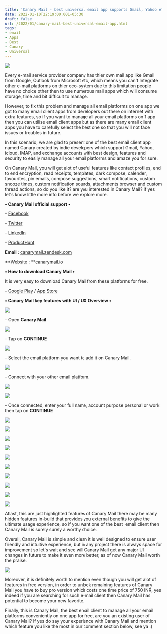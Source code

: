 ```yaml
---
title: 'Canary Mail - best universal email app supports Gmail, Yahoo etc.'
date: 2022-01-10T22:19:00.001+05:30
draft: false
url: /2022/01/canary-mail-best-universal-email-app.html
tags: 
- email
- Apps
- Best
- Canary
- Universal
---
```


 [![](https://lh3.googleusercontent.com/-sBp-q8QWHjY/Ydxjl8P9p9I/AAAAAAAAIb4/CCBDxJibwyAjau1b2_5YdQvhABOvKyOlQCNcBGAsYHQ/s1600/1641833363046786-0.png)](https://lh3.googleusercontent.com/-sBp-q8QWHjY/Ydxjl8P9p9I/AAAAAAAAIb4/CCBDxJibwyAjau1b2_5YdQvhABOvKyOlQCNcBGAsYHQ/s1600/1641833363046786-0.png) 

  

Every e-mail service provider company has thier own mail app like Gmail from Google, Outlook from Microsoft etc, which means you can't Integrate other e-mail platforms on thier eco-system due to this limitation people have no choice other then to use numerous mail apps which will consume storage, time and bit difficult to manage. 

  

However, to fix this problem and manage all email platforms on one app we got to many email client apps from developers out there on internet with extra features, so if you want to manage all your email platforms on 1 app then you can utilise email client apps but as there are many email client apps you have to carefully select the best one so that you will not face issues or troubles in future.

  

In this scenario, we are glad to present one of the best email client app named Canary created by indie developers which support Gmail, Yahoo, icloud, IMAP, and exchange accounts with best design, features and security to easily manage all your email platforms and amaze you for sure.

  

On Canary Mail, you will get alot of useful features like contact profiles, end to end encryption, read receipts, templates, dark compose, calender, favourites, pin emails, compose suggestions, smart notifications, custom snooze times, custom notification sounds, attachments browser and custom thread actions, so do you like it? are you interested in Canary Mail? if yes let's know little more info before we explore more.

  

**• Canary Mail official support •**

\- [Facebook](https://www.facebook.com/canarymailapp)

\- [Twitter](https://twitter.com/CanaryMailApp)

\- [LinkedIn](https://www.linkedin.com/company/canary-mail/)

\- [ProductHunt](https://www.producthunt.com/posts/canary-mail-2)

  

**Email :** [canarymail.zendesk.com](mailto:support@canarymail.zendesk.com)

**Website : **[](http://canarymail.to)[canarymail.io](http://canarymail.io)  

  

**• How to download Canary Mail •**

It is very easy to download Canary Mail from these platforms for free.

  

\- [Google Play](https://play.google.com/store/apps/details?id=io.canarymail.android) / [App Store](https://apps.apple.com/us/app/canary-mail/id1236045954)

  

**• Canary Mail key features with UI / UX Overview •**

 **[![](https://lh3.googleusercontent.com/-npKRTqARyhY/Ydxjk90kolI/AAAAAAAAIb0/4JVX4bnPrXEvinhrQVEiPHWS1JOMJYiJQCNcBGAsYHQ/s1600/1641833358931002-1.png)](https://lh3.googleusercontent.com/-npKRTqARyhY/Ydxjk90kolI/AAAAAAAAIb0/4JVX4bnPrXEvinhrQVEiPHWS1JOMJYiJQCNcBGAsYHQ/s1600/1641833358931002-1.png)** 

\- Open **Canary Mail**

  

 [![](https://lh3.googleusercontent.com/-ZGdp6sOU-hU/Ydxjjxc1uPI/AAAAAAAAIbw/klVWsFmmjwsifyBfkxWjT_2tkfX6OZ9DgCNcBGAsYHQ/s1600/1641833354813207-2.png)](https://lh3.googleusercontent.com/-ZGdp6sOU-hU/Ydxjjxc1uPI/AAAAAAAAIbw/klVWsFmmjwsifyBfkxWjT_2tkfX6OZ9DgCNcBGAsYHQ/s1600/1641833354813207-2.png) 

  

\- Tap on **CONTINUE**

  

 [![](https://lh3.googleusercontent.com/-4BA-TVTJ0qM/Ydxji3JyNXI/AAAAAAAAIbs/AjdK5HFpzEc6hzBExBtErtKfTZOpL8EuQCNcBGAsYHQ/s1600/1641833350388001-3.png)](https://lh3.googleusercontent.com/-4BA-TVTJ0qM/Ydxji3JyNXI/AAAAAAAAIbs/AjdK5HFpzEc6hzBExBtErtKfTZOpL8EuQCNcBGAsYHQ/s1600/1641833350388001-3.png) 

  

\- Select the email platform you want to add it on Canary Mail.

  

 [![](https://lh3.googleusercontent.com/-F8GpqXVOgu0/Ydxjhr8E-bI/AAAAAAAAIbo/PGAZ4lsh_4IGxqFvLNkkUmd25KjKYM0SwCNcBGAsYHQ/s1600/1641833345461951-4.png)](https://lh3.googleusercontent.com/-F8GpqXVOgu0/Ydxjhr8E-bI/AAAAAAAAIbo/PGAZ4lsh_4IGxqFvLNkkUmd25KjKYM0SwCNcBGAsYHQ/s1600/1641833345461951-4.png) 

  

\- Connect with your other email platform.

  

 [![](https://lh3.googleusercontent.com/-sxvW0xM69p4/YdxjgapIc-I/AAAAAAAAIbk/rktFBi4Gp8EwCzW0tnZ6Se4psLpw1uVnwCNcBGAsYHQ/s1600/1641833340829490-5.png)](https://lh3.googleusercontent.com/-sxvW0xM69p4/YdxjgapIc-I/AAAAAAAAIbk/rktFBi4Gp8EwCzW0tnZ6Se4psLpw1uVnwCNcBGAsYHQ/s1600/1641833340829490-5.png) 

  

 [![](https://lh3.googleusercontent.com/-NJuNl5qAW_A/YdxjfZRXW9I/AAAAAAAAIbg/JzxfKEXHAgIYgzoks8CkXj_72BugCuutQCNcBGAsYHQ/s1600/1641833336597149-6.png)](https://lh3.googleusercontent.com/-NJuNl5qAW_A/YdxjfZRXW9I/AAAAAAAAIbg/JzxfKEXHAgIYgzoks8CkXj_72BugCuutQCNcBGAsYHQ/s1600/1641833336597149-6.png) 

  

\- Once connected, enter your full name, account purpose personal or work then tap on **CONTINUE**  

 **[![](https://lh3.googleusercontent.com/-gySOprvQ7vk/YdxjeKnlnVI/AAAAAAAAIbc/mX8jFs8M51YUGR0fomrpWMkyjX7NUUw1gCNcBGAsYHQ/s1600/1641833332369711-7.png)](https://lh3.googleusercontent.com/-gySOprvQ7vk/YdxjeKnlnVI/AAAAAAAAIbc/mX8jFs8M51YUGR0fomrpWMkyjX7NUUw1gCNcBGAsYHQ/s1600/1641833332369711-7.png)** 

 **[![](https://lh3.googleusercontent.com/-gFtuQsSE460/Ydxjc6YMGtI/AAAAAAAAIbY/VIdA-y1FrdYfAhYg_gL9HH4Yl-v0TQIgwCNcBGAsYHQ/s1600/1641833327257843-8.png)](https://lh3.googleusercontent.com/-gFtuQsSE460/Ydxjc6YMGtI/AAAAAAAAIbY/VIdA-y1FrdYfAhYg_gL9HH4Yl-v0TQIgwCNcBGAsYHQ/s1600/1641833327257843-8.png)** 

 [![](https://lh3.googleusercontent.com/-HYE093-6fLs/Ydxjb4iTylI/AAAAAAAAIbU/P_C2lkDthQ0JN_gB3f8PUdh8ae9jG41wwCNcBGAsYHQ/s1600/1641833323586581-9.png)](https://lh3.googleusercontent.com/-HYE093-6fLs/Ydxjb4iTylI/AAAAAAAAIbU/P_C2lkDthQ0JN_gB3f8PUdh8ae9jG41wwCNcBGAsYHQ/s1600/1641833323586581-9.png) 

  

 [![](https://lh3.googleusercontent.com/-U3NJoTNJqbU/YdxjbCjeM8I/AAAAAAAAIbQ/uWzSm7Le0HUCo0s38eM1v5VGbsXqTRweQCNcBGAsYHQ/s1600/1641833319476058-10.png)](https://lh3.googleusercontent.com/-U3NJoTNJqbU/YdxjbCjeM8I/AAAAAAAAIbQ/uWzSm7Le0HUCo0s38eM1v5VGbsXqTRweQCNcBGAsYHQ/s1600/1641833319476058-10.png) 

  

 [![](https://lh3.googleusercontent.com/-bDuUYeseKNM/YdxjZ8V5LLI/AAAAAAAAIbM/yu9C5J6mhpoNKA6-22lJ-a2AbfpaeEu2gCNcBGAsYHQ/s1600/1641833315825192-11.png)](https://lh3.googleusercontent.com/-bDuUYeseKNM/YdxjZ8V5LLI/AAAAAAAAIbM/yu9C5J6mhpoNKA6-22lJ-a2AbfpaeEu2gCNcBGAsYHQ/s1600/1641833315825192-11.png) 

  

 [![](https://lh3.googleusercontent.com/-kNNHRZbOoD0/YdxjZPBTjLI/AAAAAAAAIbI/Sm2lVW_wYhc1j8xd-lED7ei06QN4Iaa3QCNcBGAsYHQ/s1600/1641833311945324-12.png)](https://lh3.googleusercontent.com/-kNNHRZbOoD0/YdxjZPBTjLI/AAAAAAAAIbI/Sm2lVW_wYhc1j8xd-lED7ei06QN4Iaa3QCNcBGAsYHQ/s1600/1641833311945324-12.png) 

  

 [![](https://lh3.googleusercontent.com/-9qnllWYfJ-k/YdxjYOq3uZI/AAAAAAAAIbE/twv4Zem2w1kPff2WU4MiBUA5ICLsV2wjACNcBGAsYHQ/s1600/1641833307932559-13.png)](https://lh3.googleusercontent.com/-9qnllWYfJ-k/YdxjYOq3uZI/AAAAAAAAIbE/twv4Zem2w1kPff2WU4MiBUA5ICLsV2wjACNcBGAsYHQ/s1600/1641833307932559-13.png) 

  

 [![](https://lh3.googleusercontent.com/-Q6K8C-luZs8/YdxjXA7Em1I/AAAAAAAAIbA/-KcjmDq5nhccEW-B1ZsA97drr9agCJc2wCNcBGAsYHQ/s1600/1641833303824970-14.png)](https://lh3.googleusercontent.com/-Q6K8C-luZs8/YdxjXA7Em1I/AAAAAAAAIbA/-KcjmDq5nhccEW-B1ZsA97drr9agCJc2wCNcBGAsYHQ/s1600/1641833303824970-14.png) 

  

 [![](https://lh3.googleusercontent.com/-PcVJLKge0XY/YdxjWKaibnI/AAAAAAAAIa8/CFnVpJUUJSAnLAzE_VP5X-21H-spJ5T9ACNcBGAsYHQ/s1600/1641833299519320-15.png)](https://lh3.googleusercontent.com/-PcVJLKge0XY/YdxjWKaibnI/AAAAAAAAIa8/CFnVpJUUJSAnLAzE_VP5X-21H-spJ5T9ACNcBGAsYHQ/s1600/1641833299519320-15.png) 

  

 [![](https://lh3.googleusercontent.com/-p4PJov9oFrM/YdxjU-kMQ-I/AAAAAAAAIa4/NXq4OZi1Z0oxu4k-x20yHMFwtcv7uFf3wCNcBGAsYHQ/s1600/1641833295674667-16.png)](https://lh3.googleusercontent.com/-p4PJov9oFrM/YdxjU-kMQ-I/AAAAAAAAIa4/NXq4OZi1Z0oxu4k-x20yHMFwtcv7uFf3wCNcBGAsYHQ/s1600/1641833295674667-16.png) 

  

Atlast, this are just highlighted features of Canary Mail there may be many hidden features in-build that provides you external benefits to give the ultimate usage experience, so if you want one of the best  email client then Canary Mail is surely surely a worthy choice.  

  

Overall, Canary Mail is simple and clean it is well designed to ensure user friendly and intuitive experience, but in any project there is always space for improvement so let's wait and see will Canary Mail get any major UI changes in future to make it even more better, as of now Canary Mail worth the praise.

  

 [![](https://lh3.googleusercontent.com/-fR43IZMwI8o/YdxjT_NMyBI/AAAAAAAAIa0/uxT7mlyMuagnJDXtKa5HYGGTRSjanE4UwCNcBGAsYHQ/s1600/1641833290573050-17.png)](https://lh3.googleusercontent.com/-fR43IZMwI8o/YdxjT_NMyBI/AAAAAAAAIa0/uxT7mlyMuagnJDXtKa5HYGGTRSjanE4UwCNcBGAsYHQ/s1600/1641833290573050-17.png) 

  

Moreover, it is definitely worth to mention even though you will get alot of features in free version, in order to unlock remaining features of Canary Mail you have to buy pro version which costs one time price of 750 INR, yes indeed if you are searching for such e-mail client then Canary Mail has potential to become your new favorite.

  

Finally, this is Canary Mail, the best email client to manage all your email platforms conveniently on one app for free, are you an existing user of Canary Mail? If yes do say your experience with Canary Mail and mention which feature you like the most in our comment section below, see ya :)